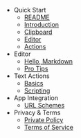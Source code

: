 - Quick Start
  - [README](README.md)
  - [Introduction](intro.md)
  - [Clipboard](quick-start/clipboard.md)
  - [Editor](quick-start/editor.md)
  - [Actions](quick-start/actions.md)
- Editor
  - [Hello, Markdown](editor/hello-markdown.md)
  - [Pro Tips](editor/pro-tips.md)
- Text Actions
  - [Basics](actions/basics.md)
  - [Scripting](actions/scripting.md)
- App Integration
  - [URL Schemes](integration/url-schemes.md)
- Privacy & Terms
  - [Private Policy](privacy.md)
  - [Terms of Service](terms.md)